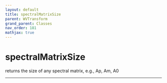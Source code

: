 ```yaml
---
layout: default
title: spectralMatrixSize
parent: WVTransform
grand_parent: Classes
nav_order: 181
mathjax: true
---
```


#  spectralMatrixSize

returns the size of any spectral matrix, e.g., Ap, Am, A0


---

